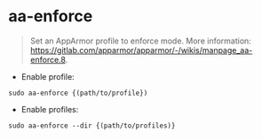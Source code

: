 # aa-enforce

> Set an AppArmor profile to enforce mode.
> More information: <https://gitlab.com/apparmor/apparmor/-/wikis/manpage_aa-enforce.8>.

- Enable profile:

`sudo aa-enforce {(path/to/profile})`

- Enable profiles:

`sudo aa-enforce --dir {(path/to/profiles)}`
